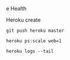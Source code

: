 e Health

Heroku create

    git push heroku master

    heroku ps:scale web=1

    heroku logs --tail

